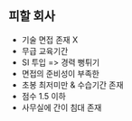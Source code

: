 ## 피할 회사
- 기술 면접 존재 X
- 무급 교육기간
- SI 투입 => 경력 뻥튀기
- 면접의 준비성이 부족한
- 초봉 최저미만 & 수습기간 존재
- 점수 1.5 이하
- 사무실에 간이 침대 존재